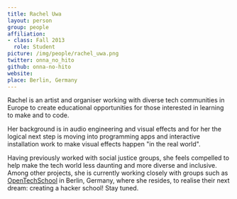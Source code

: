 ```yaml
---
title: Rachel Uwa
layout: person
group: people
affiliation:
- class: Fall 2013
  role: Student
picture: /img/people/rachel_uwa.png
twitter: onna_no_hito
github: onna-no-hito
website:
place: Berlin, Germany
---
```

Rachel is an artist and organiser working with diverse tech communities in Europe to create educational opportunities for those interested in learning to make and to code.

Her background is in audio engineering and visual effects and for her the logical next step is moving into programming apps and interactive installation work to make visual effects happen "in the real world".  

Having previously worked with social justice groups, she feels compelled to help make the tech world less daunting and more diverse and inclusive. Among other projects, she is currently working closely with groups such as [OpenTechSchool](http://www.opentechschool.org/berlin/) in Berlin, Germany, where she resides, to realise their next dream: creating a hacker school! Stay tuned.
